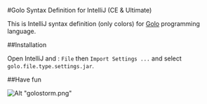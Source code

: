#Golo Syntax Definition for IntelliJ (CE & Ultimate)

This is IntelliJ syntax definition (only colors) for [Golo](http://golo-lang.org/) programming language.

##Installation

Open IntelliJ and : `File` then `Import Settings ...` and select `golo.file.type.settings.jar`.

##Have fun

![Alt "golostorm.png"](https://github.com/k33g/golo-storm/raw/master/rsrc/golostorm.png)


